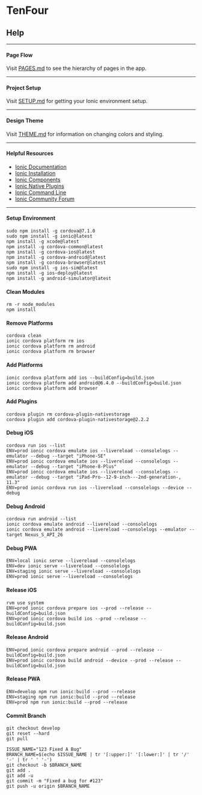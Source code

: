 # TenFour
## Help

---

#### Page Flow
Visit [PAGES.md](/docs/PAGES.md) to see the hierarchy of pages in the app.

---

#### Project Setup
Visit [SETUP.md](/docs/SETUP.md) for getting your Ionic environment setup.

---

#### Design Theme
Visit [THEME.md](/docs/THEME.md) for information on changing colors and styling.

---

#### Helpful Resources
* [Ionic Documentation](https://ionicframework.com/docs/)
* [Ionic Installation](https://ionicframework.com/docs/intro/installation/)
* [Ionic Components](https://ionicframework.com/docs/components/)
* [Ionic Native Plugins](https://ionicframework.com/docs/native/)
* [Ionic Command Line](https://ionicframework.com/docs/cli/commands.html)
* [Ionic Community Forum](https://forum.ionicframework.com/)

---
#### Setup Environment
```
sudo npm install -g cordova@7.1.0
sudo npm install -g ionic@latest
npm install -g xcode@latest
npm install -g cordova-common@latest
npm install -g cordova-ios@latest
npm install -g cordova-android@latest
npm install -g cordova-browser@latest
sudo npm install -g ios-sim@latest
npm install -g ios-deploy@latest
npm install -g android-simulator@latest
```
#### Clean Modules
```
rm -r node_modules
npm install
```
#### Remove Platforms
```
cordova clean
ionic cordova platform rm ios
ionic cordova platform rm android
ionic cordova platform rm browser
```
#### Add Platforms
```
ionic cordova platform add ios --buildConfig=build.json
ionic cordova platform add android@6.4.0 --buildConfig=build.json
ionic cordova platform add browser
```
#### Add Plugins
```
cordova plugin rm cordova-plugin-nativestorage
cordova plugin add cordova-plugin-nativestorage@2.2.2
```
#### Debug iOS
```
cordova run ios --list
ENV=prod ionic cordova emulate ios --livereload --consolelogs --emulator --debug --target "iPhone-SE"
ENV=prod ionic cordova emulate ios --livereload --consolelogs --emulator --debug --target "iPhone-8-Plus"
ENV=prod ionic cordova emulate ios --livereload --consolelogs --emulator --debug --target "iPad-Pro--12-9-inch---2nd-generation-, 11.3"
ENV=prod ionic cordova run ios --livereload --consolelogs --device --debug
```
#### Debug Android
```
cordova run android --list
ionic cordova emulate android --livereload --consolelogs
ionic cordova emulate android --livereload --consolelogs --emulator --target Nexus_S_API_26
```
#### Debug PWA
```
ENV=local ionic serve --livereload --consolelogs
ENV=dev ionic serve --livereload --consolelogs
ENV=staging ionic serve --livereload --consolelogs
ENV=prod ionic serve --livereload --consolelogs
```
#### Release iOS
```
rvm use system
ENV=prod ionic cordova prepare ios --prod --release --buildConfig=build.json
ENV=prod ionic cordova build ios --prod --release --buildConfig=build.json
```
#### Release Android
```
ENV=prod ionic cordova prepare android --prod --release --buildConfig=build.json
ENV=prod ionic cordova build android --device --prod --release --buildConfig=build.json
```
#### Release PWA
```
ENV=develop npm run ionic:build --prod --release
ENV=staging npm run ionic:build --prod --release
ENV=prod npm run ionic:build --prod --release
```
#### Commit Branch
```
git checkout develop
git reset --hard
git pull
```
```
ISSUE_NAME="123 Fixed A Bug"
BRANCH_NAME=$(echo $ISSUE_NAME | tr '[:upper:]' '[:lower:]' | tr '/' '-' | tr ' ' '-')
git checkout -b $BRANCH_NAME
git add .
git add -u
git commit -m "Fixed a bug for #123"
git push -u origin $BRANCH_NAME
```
